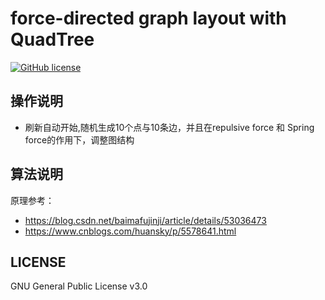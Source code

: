 force-directed graph layout with QuadTree
===========
[![GitHub license](https://img.shields.io/github/license/aimerforreimu/AUXPI.svg)](https://github.com/aimerforreimu/AUXPI)   

## 操作说明 
* 刷新自动开始,随机生成10个点与10条边，并且在repulsive force 和 Spring force的作用下，调整图结构

## 算法说明  
原理参考：
* https://blog.csdn.net/baimafujinji/article/details/53036473
* https://www.cnblogs.com/huansky/p/5578641.html

## LICENSE

GNU General Public License v3.0
